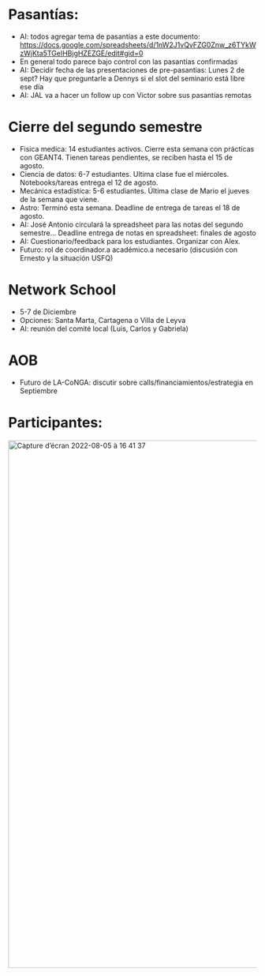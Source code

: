 
# Pasantías: 

* AI: todos agregar tema de pasantías a este documento: https://docs.google.com/spreadsheets/d/1nW2J1vQvFZG0Znw_z6TYkWzWjKta5TGeIHBjgHZEZGE/edit#gid=0
* En general todo parece bajo control con las pasantías confirmadas
* AI: Decidir fecha de las presentaciones de pre-pasantias: Lunes 2 de sept? Hay que preguntarle a Dennys si el slot del seminario está libre ese día
* AI: JAL va a hacer un follow up con Victor sobre sus pasantías remotas

# Cierre del segundo semestre

* Fisica medica: 14 estudiantes activos. Cierre esta semana con prácticas con GEANT4. Tienen tareas pendientes, se reciben hasta el 15 de agosto. 
* Ciencia de datos: 6-7 estudiantes. Ultima clase fue el miércoles. Notebooks/tareas entrega el 12 de agosto. 
* Mecánica estadística: 5-6 estudiantes. Última clase de Mario el jueves de la semana que viene.
* Astro: Terminó esta semana. Deadline de entrega de tareas el 18 de agosto. 
* AI: José Antonio circulará la spreadsheet para las notas del segundo semestre… Deadline entrega de notas en spreadsheet: finales de agosto
* AI: Cuestionario/feedback para los estudiantes. Organizar con Alex. 
* Futuro: rol de coordinador.a académico.a necesario (discusión con Ernesto y la situación USFQ)

# Network School
* 5-7 de Diciembre
* Opciones: Santa Marta, Cartagena o Villa de Leyva
* AI: reunión del comité local (Luis, Carlos y Gabriela)

# AOB
* Futuro de LA-CoNGA: discutir sobre calls/financiamientos/estrategia en Septiembre

# Participantes: 

<img width="1069" alt="Capture d’écran 2022-08-05 à 16 41 37" src="https://user-images.githubusercontent.com/12454015/183114022-9e8f4264-8af9-4903-8d21-4cfee0b64186.png">
